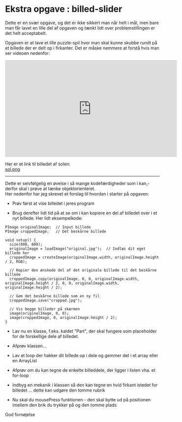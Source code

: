 # Ekstra opgave : billed-slider

Dette er en svær opgave, og det er ikke sikkert man når helt i mål, men bare man får lavet en lille del af opgaven og tænkt lidt over problemstillingen er det helt acceptabelt.   



Opgaven er at lave et lille puzzle-spil hvor man skal kunne skubbe rundt på et billede der er delt op i firkanter. Det er måske nemmere at forstå hvis man ser videoen nedenfor:

<iframe width="560" height="315" src="https://www.youtube.com/embed/0l1NlJ-ujDc" title="YouTube video player" frameborder="0" allow="accelerometer; autoplay; clipboard-write; encrypted-media; gyroscope; picture-in-picture; web-share" allowfullscreen></iframe>

Her er et link til billedet af solen:   
[sol.png](sol.png)


-----

Dette er selvfølgelig en øvelse i så mange kodefærdigheder som i kan,- derfor skal i prøve at tænke objektorienteret.   
Her nedenfor har jeg skrevet et forslag til hvordan i starter på opgaven:

- Prøv først at vise billedet i jeres program

- Brug derefter lidt tid på at se om i kan kopiere en del af billedet over i et nyt billede. Her lidt eksempelkode:

```
PImage originalImage;  // Input billede
PImage croppedImage;   // Det beskårne billede

void setup() {
  size(800, 600);
  originalImage = loadImage("original.jpg");  // Indlæs dit eget billede her
  croppedImage = createImage(originalImage.width, originalImage.height / 2, RGB);
  
  // Kopier den ønskede del af det originale billede til det beskårne billede
  croppedImage.copy(originalImage, 0, 0, originalImage.width, originalImage.height / 2, 0, 0, originalImage.width, originalImage.height / 2);
  
  // Gem det beskårne billede som en ny fil
  croppedImage.save("cropped.jpg");
  
  // Vis begge billeder på skærmen
  image(originalImage, 0, 0);
  image(croppedImage, 0, originalImage.height / 2);
}
```

- Lav nu en klasse, f.eks. kaldet "Part", der skal fungere som placeholder for de forskellige dele af billedet.

- Afprøv klassen...

- Lav et loop der hakker dit billede op i dele og gemmer det i et array eller en ArrayList

- Afprøv om du kan tegne de enkelte billeddele, der ligger i listen vha. et for-loop

- Indbyg en mekanik i klassen så den kan tegne en hvid firkant istedet for billedet ... dette kan udgøre den tomme rubrik

- Nu skal du mousePress funktionen - den skal bytte ud på positionen imellem den brik du trykker på og den tomme plads

God fornøjelse